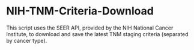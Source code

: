 # NIH-TNM-Criteria-Download
This script uses the SEER API, provided by the NIH National Cancer Institute, to download and save the latest TNM staging criteria (separated by cancer type).
